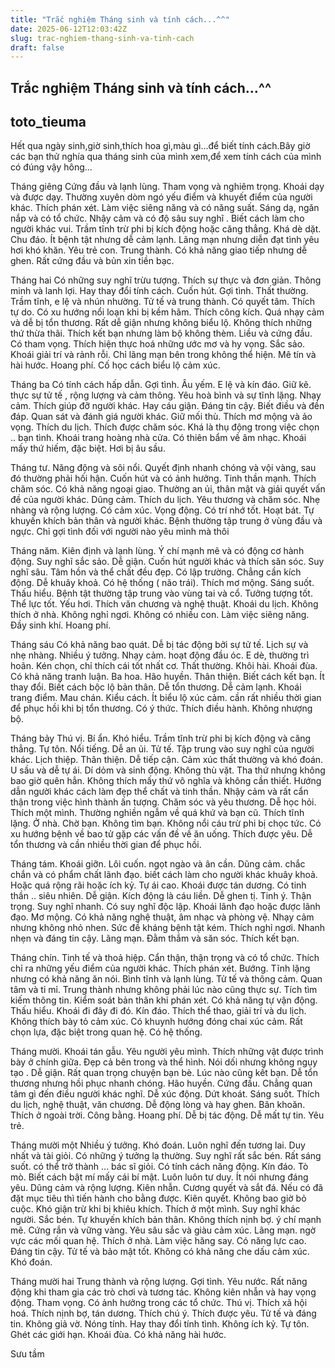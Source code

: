 ```yaml
---
title: "Trắc nghiệm Tháng sinh và tính cách...^^"
date: 2025-06-12T12:03:42Z
slug: trac-nghiem-thang-sinh-va-tinh-cach
draft: false
---
```


## Trắc nghiệm Tháng sinh và tính cách...^^

## toto_tieuma

Hết qua ngày sinh,giờ sinh,thích hoa gì,màu gì...để biết tính cách.Bây giờ các bạn thử nghía qua tháng sinh của mình xem,để xem tính cách của mình có đúng vậy hông...
 
Tháng giêng
Cứng đầu và lạnh lùng. Tham vọng và nghiêm trọng. Khoái dạy và được dạy. Thường xuyên dòm ngó yếu điểm và khuyết điểm của người khác. Thích phán xét. Làm việc siêng năng và có năng suất. Sáng dạ, ngăn nắp và có tổ chức. Nhậy cảm và có độ sâu suy nghĩ . Biết cách làm cho người khác vui. Trầm tĩnh trừ phi bị kích động hoặc căng thẳng. Khá dè dặt. Chu đáo. Ít bệnh tật nhưng dễ cảm lạnh. Lãng mạn nhưng diễn đạt tình yêu hơi khó khăn. Yêu trẻ con. Trung thành. Có khả năng giao tiếp nhưng dễ ghen. Rất cứng đầu và bủn xỉn tiền bạc.
 
Tháng hai
Có những suy nghĩ trừu tượng. Thích sự thực và đơn giản. Thông minh và lanh lợi. Hay thay đổi tính cách. Cuốn hút. Gợi tình. Thất thường. Trầm tĩnh, e lệ và nhún nhường. Tử tế và trung thành. Có quyết tâm. Thích tự do. Có xu hướng nổi loạn khi bị kềm hãm. Thích công kích. Quá nhạy cảm và dễ bị tổn thương. Rất dễ giận nhưng không biểu lộ. Không thích những thứ thừa thãi. Thích kết bạn nhưng làm bộ không thèm. Liều và cứng đầu. Có tham vọng. Thích hiện thực hoá những ước mơ và hy vọng. Sắc sảo. Khoái giải trí và rảnh rỗi. Chỉ lãng mạn bên trong không thể hiện. Mê tín và hài hước. Hoang phí. Cố học cách biểu lộ cảm xúc.
 
Tháng ba
Có tính cách hấp dẫn. Gợi tình. Âu yếm. E lệ và kín đáo. Giữ kẽ. thực sự tử tế , rộng lượng và cảm thông. Yêu hoà bình và sự tĩnh lặng. Nhạy cảm. Thích giúp đỡ người khác. Hay cáu giận. Đáng tin cậy. Biết điều và đền đáp. Quan sát và đánh giá người khác. Giữ mối thù. Thích mơ mộng và ảo vọng. Thích du lịch. Thích được chăm sóc. Khá là thụ động trong việc chọn .. bạn tình. Khoái trang hoàng nhà cửa. Có thiên bẩm về âm nhạc. Khoái mấy thứ hiếm, đặc biệt. Hơi bị âu sầu.
 
Tháng tư.
Năng động và sôi nổi. Quyết định nhanh chóng và vội vàng, sau đó thường phải hối hận. Cuốn hút và có ảnh hưởng. Tinh thần mạnh. Thích chăm sóc. Có khả năng ngoại giao. Thường an ủi, thân mật và giải quyết vấn đề của người khác. Dũng cảm. Thích du lịch. Yêu thương và chăm sóc. Nhẹ nhàng và rộng lượng. Có cảm xúc. Vọng động. Có trí nhớ tốt. Hoạt bát. Tự khuyến khích bản thân và người khác. Bệnh thường tập trung ở vùng đầu và ngực. Chỉ gợi tình đối với người nào yêu mình mà thôi
 
Tháng năm.
Kiên định và lạnh lùng. Ý chí mạnh mẽ và có động cơ hành động. Suy nghĩ sắc sảo. Dễ giận. Cuốn hút người khác và thích săn sóc. Suy nghĩ sâu. Tâm hồn và thể chất đều đẹp. Có lập trường. Chẳng cần kích động. Dễ khuây khoả. Có hệ thống ( não trái). Thích mơ mộng. Sáng suốt. Thấu hiểu. Bệnh tật thường tập trung vào vùng tai và cổ. Tưởng tượng tốt. Thể lực tốt. Yếu hơi. Thích văn chương và nghệ thuật. Khoái du lịch. Không thích ở nhà. Không nghỉ ngơi. Không có nhiều con. Làm việc siêng năng. Đầy sinh khí. Hoang phí.
 
Tháng sáu
Có khả năng bao quát. Dễ bị tác động bởi sự tử tế. Lịch sự và nhẹ nhàng. Nhiều ý tưởng. Nhạy cảm. hoạt động đầu óc. E dè, thường trì hoãn. Kén chọn, chỉ thích cái tốt nhất cơ. Thất thường. Khôi hài. Khoái đùa. Có khả năng tranh luận. Ba hoa. Hão huyền. Thân thiện. Biết cách kết bạn. Ít thay đổi. Biết cách bộc lộ bản thân. Dễ tổn thương. Dễ cảm lạnh. Khoái trang điểm. Mau chán. Kiểu cách. Ít biểu lộ xúc cảm. cần rất nhiều thời gian để phục hồi khi bị tổn thương. Có ý thức. Thích điều hành. Không nhượng bộ.
 

 
Tháng bảy
Thú vị. Bí ẩn. Khó hiểu. Trầm tĩnh trừ phi bị kích động và căng thẳng. Tự tôn. Nổi tiếng. Dễ an ủi. Tử tế. Tập trung vào suy nghĩ của người khác. Lịch thiệp. Thân thiện. Dễ tiếp cận. Cảm xúc thất thường và khó đoán. U sầu và dễ tự ái. Dí dỏm và sinh động. Không thù vặt. Tha thứ nhưng không bao giờ quên hẳn. Không thích mấy thứ vô nghĩa và không cần thiết. Hướng dẫn người khác cách làm đẹp thể chất và tinh thần. Nhậy cảm và rất cẩn thận trong việc hình thành ấn tượng. Chăm sóc và yêu thương. Dễ học hỏi. Thích một mình. Thường nghiền ngẫm về quá khứ và bạn cũ. Thích tĩnh lặng. Ở nhà. Chờ bạn. Không tìm bạn. Không nổi cáu trừ phi bị chọc tức. Có xu hướng bệnh về bao tử gặp các vấn đề về ăn uống. Thích được yêu. Dễ tổn thương và cần nhiều thời gian để phục hồi.
 
Tháng tám.
Khoái giỡn. Lôi cuốn. ngọt ngào và ân cần. Dũng cảm. chắc chắn và có phẩm chất lãnh đạo. biết cách làm cho người khác khuây khoả. Hoặc quá rộng rãi hoặc ích kỷ. Tự ái cao. Khoái được tán dương. Có tinh thần .. siêu nhiên. Dễ giận. Kích động là cáu liền. Dễ ghen tị. Tinh ý. Thận trọng. Suy nghĩ nhanh. Có suy nghĩ độc lập. Khoái lãnh đạo hoặc được lãnh đạo. Mơ mộng. Có khả năng nghệ thuật, âm nhạc và phòng vệ. Nhạy cảm nhưng không nhỏ nhen. Sức đề kháng bệnh tật kém. Thích nghỉ ngơi. Nhanh nhẹn và đáng tin cậy. Lãng mạn. Đằm thắm và săn sóc. Thích kết bạn.
 
Tháng chín.
Tinh tế và thoả hiệp. Cẩn thận, thận trọng và có tổ chức. Thích chỉ ra những yếu điểm của người khác. Thích phán xét. Bướng. Tĩnh lặng nhưng có khả năng ăn nói. Bình tĩnh và lạnh lùng. Tử tế và thông cảm. Quan tâm và tỉ mỉ. Trung thành nhưng không phải lúc nào cũng thực sự. Tích tìm kiếm thông tin. Kiểm soát bản thân khi phán xét. Có khả năng tự vận động. Thấu hiểu. Khoái đi đây đi đó. Kín đáo. Thích thể thao, giải trí và du lịch. Không thích bày tỏ cảm xúc. Có khuynh hướng đóng chai xúc cảm. Rất chọn lựa, đặc biệt trong quan hệ. Có hệ thống.
 
Tháng mười.
Khoái tán gẫu. Yêu người yêu mình. Thích những vật được trình bày ở chính giữa. Đẹp cả bên trong và thể hình. Nói dối nhưng không ngụy tạo . Dễ giận. Rất quan trọng chuyện bạn bè. Lúc nào cũng kết bạn. Dễ tổn thương nhưng hồi phục nhanh chóng. Hão huyền. Cứng đầu. Chẳng quan tâm gì đến điều người khác nghĩ. Dễ xúc động. Dứt khoát. Sáng suốt. Thích du lịch, nghệ thuật, văn chương. Dễ động lòng và hay ghen. Băn khoăn. Thích ở ngoài trời. Công bằng. Hoang phí. Dễ bị tác động. Dễ mất tự tin. Yêu trẻ.
 
Tháng mười một
Nhiều ý tưởng. Khó đoán. Luôn nghĩ đến tương lai. Duy nhất và tài giỏi. Có những ý tưởng lạ thường. Suy nghĩ rất sắc bén. Rất sáng suốt. có thể trở thành … bác sĩ giỏi. Có tính cách năng động. Kín đáo. Tò mò. Biết cách bật mí mấy cái bí mật. Luôn luôn tư duy. Ít nói nhưng đáng yêu. Dũng cảm và rộng lượng. Kiên nhẫn. Cương quyết và sắt đá. Nếu có đã đặt mục tiêu thì tiến hành cho bằng được. Kiên quyết. Không bao giờ bỏ cuộc. Khó giận trừ khi bị khiêu khích. Thích ở một mình. Suy nghĩ khác người. Sắc bén. Tự khuyến khích bản thân. Không thích nịnh bợ. ý chí mạnh mẽ. Cứng rắn và vững vàng. Yêu sâu sắc và giàu cảm xúc. Lãng mạn. ngờ vực các mối quan hệ. Thích ở nhà. Làm việc hăng say. Có năng lực cao. Đáng tin cậy. Tử tế và bảo mật tốt. Không có khả năng che dấu cảm xúc. Khó đoán.
 
Tháng mười hai
Trung thành và rộng lượng. Gợi tình. Yêu nước. Rất năng động khi tham gia các trò chơi và tương tác. Không kiên nhẫn và hay vọng động. Tham vọng. Có ảnh hưởng trong các tổ chức. Thú vị. Thích xã hội hoá. Thích nịnh bợ, tán dương. Thích chú ý. Thích được yêu. Tử tế và đáng tin. Không giả vờ. Nóng tính. Hay thay đổi tính tình. Không ích kỷ. Tự tôn. Ghét các giới hạn. Khoái đùa. Có khả năng hài hước.
 

 
Sưu tầm